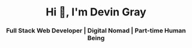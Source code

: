 <h1 align="center">Hi 👋, I'm Devin Gray</h1>
<h3 align="center">Full Stack Web Developer | Digital Nomad | Part-time Human Being</h3>
